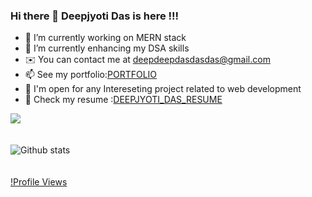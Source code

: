 ### Hi there 👋 Deepjyoti Das is here !!!

- 🔭 I’m currently working on MERN stack
- 🌱 I’m currently enhancing my DSA skills
- ✉️ You can contact me at [deepdeepdasdasdas@gmail.com](mailto:deepdeepdasdasdas@gmail.com)
- 📫 See my portfolio:[PORTFOLIO](https://portfolio-ebon-beta.vercel.app)
- 👯 I'm open for any Intereseting project related to web development
- 📄 Check my resume :[DEEPJYOTI_DAS_RESUME](https://drive.google.com/file/d/1yocZXh7nGxar6R-P8WkxhVgYfttCIvJ9/view?usp=sharing&usp=embed_facebook)


<a href=""> <img align="center" src="https://github-readme-stats-sigma-five.vercel.app/api/top-langs/?username=Codessmasher&theme=react&line_height=40&hide=css"/> </a>
<br/><br/><br/>
![Github stats](https://github-readme-stats-sigma-five.vercel.app/api?username=Codessmasher&theme=highcontrast&show_icons=true&count_private=true)
<br/><br/><br/>
[!Profile Views](https://komarev.com/ghpvc/?username=Codessmasher&color=FAC151)

